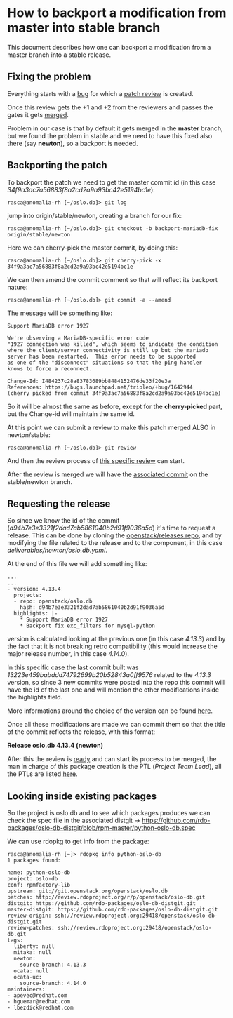 How to backport a modification from master into stable branch
=============================================================

This document describes how one can backport a modification from a master branch into a stable release.

Fixing the problem
------------------

Everything starts with a [bug](https://bugs.launchpad.net/tripleo/+bug/1642944) for which a [patch review](https://review.openstack.org/#/c/400269/) is created.

Once this review gets the +1 and +2 from the reviewers and passes the gates it gets [merged](https://github.com/openstack/oslo.db/commit/34f9a3ac7a56883f8a2cd2a9a93bc42e5194bc1e).

Problem in our case is that by default it gets merged in the **master** branch, but we found the problem in stable and we need to have this fixed also there (say **newton**), so a backport is needed.

Backporting the patch
---------------------

To backport the patch we need to get the master commit id (in this case *34f9a3ac7a56883f8a2cd2a9a93bc42e5194bc1e*):

    rasca@anomalia-rh [~/oslo.db]> git log

jump into origin/stable/newton, creating a branch for our fix:

    rasca@anomalia-rh [~/oslo.db]> git checkout -b backport-mariadb-fix origin/stable/newton 

Here we can cherry-pick the master commit, by doing this:

    rasca@anomalia-rh [~/oslo.db]> git cherry-pick -x 34f9a3ac7a56883f8a2cd2a9a93bc42e5194bc1e

We can then amend the commit comment so that will reflect its backport nature:

    rasca@anomalia-rh [~/oslo.db]> git commit -a --amend

The message will be something like:

    Support MariaDB error 1927
    
    We're observing a MariaDB-specific error code
    "1927 connection was killed", which seems to indicate the condition
    where the client/server connectivity is still up but the mariadb
    server has been restarted.  This error needs to be supported
    as one of the "disconnect" situations so that the ping handler
    knows to force a reconnect.
    
    Change-Id: I484237c28a83783689bb8484152476de33f20e3a
    References: https://bugs.launchpad.net/tripleo/+bug/1642944
    (cherry picked from commit 34f9a3ac7a56883f8a2cd2a9a93bc42e5194bc1e)
 
So it will be almost the same as before, except for the **cherry-picked** part, but the Change-id will maintain the same id.

At this point we can submit a review to make this patch merged ALSO in newton/stable:

    rasca@anomalia-rh [~/oslo.db]> git review

And then the review process of [this specific review](https://review.openstack.org/#/c/402669/) can start.

After the review is merged we will have the [associated commit](https://github.com/openstack/oslo.db/commit/d94b7e3e3321f2dad7ab5861040b2d91f9036a5d) on the stable/newton branch.

Requesting the release
----------------------

So since we know the id of the commit (*d94b7e3e3321f2dad7ab5861040b2d91f9036a5d*) it's time to request a release. This can be done by cloning the [openstack/releases repo](https://github.com/openstack/releases), and by modifying the file related to the release and to the component, in this case *deliverables/newton/oslo.db.yaml*.

At the end of this file we will add something like:

    ...
    ...
    - version: 4.13.4
      projects:
      - repo: openstack/oslo.db
        hash: d94b7e3e3321f2dad7ab5861040b2d91f9036a5d
      highlights: |-
        * Support MariaDB error 1927
        * Backport fix exc_filters for mysql-python

version is calculated looking at the previous one (in this case *4.13.3*) and by the fact that it is not breaking retro compatibility (this would increase the major release number, in this case *4.14.0*).

In this specific case the last commit built was *13223e459babddd74792699b20b52843a0ff9576* related to the *4.13.3* version, so since 3 new commits were posted into the repo this commit will have the id of the last one and will mention the other modifications inside the highlights field.

More informations around the choice of the version can be found [here](https://github.com/openstack/releases/blob/master/README.rst).

Once all these modifications are made we can commit them so that the title of the commit reflects the release, with this format:

**Release oslo.db 4.13.4 (newton)**

After this the review is [ready](https://review.openstack.org/#/c/404289/) and can start its process to be merged, the man in charge of this package creation is the PTL (*Project Team Lead*), all the PTLs are listed [here](https://wiki.openstack.org/wiki/CrossProjectLiaisons#Release_management).

Looking inside existing packages
--------------------------------

So the project is oslo.db and to see which packages produces we can check the spec file in the associated distgit -> https://github.com/rdo-packages/oslo-db-distgit/blob/rpm-master/python-oslo-db.spec

We can use rdopkg to get info from the package:

    rasca@anomalia-rh [~]> rdopkg info python-oslo-db
    1 packages found:
    
    name: python-oslo-db
    project: oslo-db
    conf: rpmfactory-lib
    upstream: git://git.openstack.org/openstack/oslo.db
    patches: http://review.rdoproject.org/r/p/openstack/oslo-db.git
    distgit: https://github.com/rdo-packages/oslo-db-distgit.git
    master-distgit: https://github.com/rdo-packages/oslo-db-distgit.git
    review-origin: ssh://review.rdoproject.org:29418/openstack/oslo-db-distgit.git
    review-patches: ssh://review.rdoproject.org:29418/openstack/oslo-db.git
    tags:
      liberty: null
      mitaka: null
      newton:
        source-branch: 4.13.3
      ocata: null
      ocata-uc:
        source-branch: 4.14.0
    maintainers: 
    - apevec@redhat.com
    - hguemar@redhat.com
    - lbezdick@redhat.com
    

